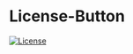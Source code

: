 # License-Button
[![License](https://img.shields.io/badge/License-MIT-EBA33C.svg)](https://github.com/DerTyp7214/ApkMirror/blob/v2/MIT_LICENSE) 
